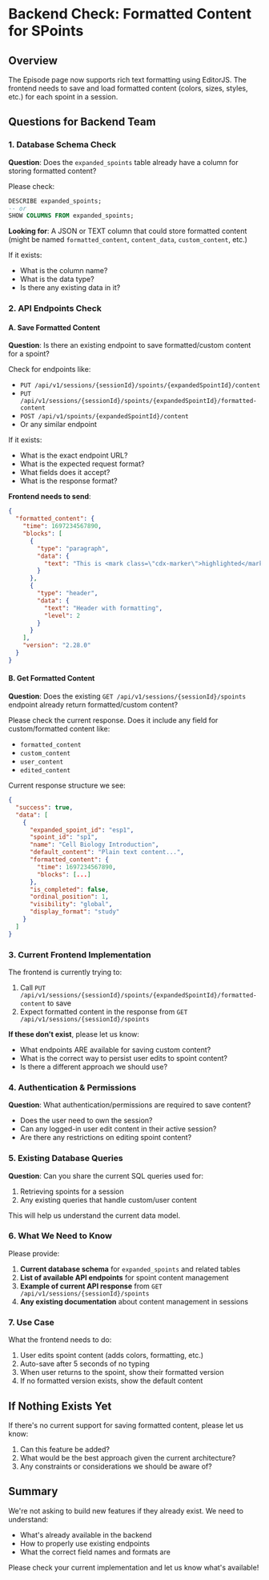 # Backend Check: Formatted Content for SPoints

## Overview
The Episode page now supports rich text formatting using EditorJS. The frontend needs to save and load formatted content (colors, sizes, styles, etc.) for each spoint in a session.

## Questions for Backend Team

### 1. Database Schema Check

**Question**: Does the `expanded_spoints` table already have a column for storing formatted content?

Please check:
```sql
DESCRIBE expanded_spoints;
-- or
SHOW COLUMNS FROM expanded_spoints;
```

**Looking for**: A JSON or TEXT column that could store formatted content (might be named `formatted_content`, `content_data`, `custom_content`, etc.)

If it exists:
- What is the column name?
- What is the data type?
- Is there any existing data in it?

### 2. API Endpoints Check

#### A. Save Formatted Content
**Question**: Is there an existing endpoint to save formatted/custom content for a spoint?

Check for endpoints like:
- `PUT /api/v1/sessions/{sessionId}/spoints/{expandedSpointId}/content`
- `PUT /api/v1/sessions/{sessionId}/spoints/{expandedSpointId}/formatted-content`
- `POST /api/v1/spoints/{expandedSpointId}/content`
- Or any similar endpoint

If it exists:
- What is the exact endpoint URL?
- What is the expected request format?
- What fields does it accept?
- What is the response format?

**Frontend needs to send**:
```json
{
  "formatted_content": {
    "time": 1697234567890,
    "blocks": [
      {
        "type": "paragraph",
        "data": {
          "text": "This is <mark class=\"cdx-marker\">highlighted</mark> and <b>bold</b> text"
        }
      },
      {
        "type": "header",
        "data": {
          "text": "Header with formatting",
          "level": 2
        }
      }
    ],
    "version": "2.28.0"
  }
}
```

#### B. Get Formatted Content
**Question**: Does the existing `GET /api/v1/sessions/{sessionId}/spoints` endpoint already return formatted/custom content?

Please check the current response. Does it include any field for custom/formatted content like:
- `formatted_content`
- `custom_content`
- `user_content`
- `edited_content`

Current response structure we see:

```json
{
  "success": true,
  "data": [
    {
      "expanded_spoint_id": "esp1",
      "spoint_id": "sp1",
      "name": "Cell Biology Introduction",
      "default_content": "Plain text content...",
      "formatted_content": {
        "time": 1697234567890,
        "blocks": [...]
      },
      "is_completed": false,
      "ordinal_position": 1,
      "visibility": "global",
      "display_format": "study"
    }
  ]
}
```

### 3. Current Frontend Implementation

The frontend is currently trying to:
1. Call `PUT /api/v1/sessions/{sessionId}/spoints/{expandedSpointId}/formatted-content` to save
2. Expect formatted content in the response from `GET /api/v1/sessions/{sessionId}/spoints`

**If these don't exist**, please let us know:
- What endpoints ARE available for saving custom content?
- What is the correct way to persist user edits to spoint content?
- Is there a different approach we should use?

### 4. Authentication & Permissions

**Question**: What authentication/permissions are required to save content?
- Does the user need to own the session?
- Can any logged-in user edit content in their active session?
- Are there any restrictions on editing spoint content?

### 5. Existing Database Queries

**Question**: Can you share the current SQL queries used for:
1. Retrieving spoints for a session
2. Any existing queries that handle custom/user content

This will help us understand the current data model.

### 6. What We Need to Know

Please provide:
1. **Current database schema** for `expanded_spoints` and related tables
2. **List of available API endpoints** for spoint content management
3. **Example of current API response** from `GET /api/v1/sessions/{sessionId}/spoints`
4. **Any existing documentation** about content management in sessions

### 7. Use Case

What the frontend needs to do:
1. User edits spoint content (adds colors, formatting, etc.)
2. Auto-save after 5 seconds of no typing
3. When user returns to the spoint, show their formatted version
4. If no formatted version exists, show the default content

## If Nothing Exists Yet

If there's no current support for saving formatted content, please let us know:
1. Can this feature be added?
2. What would be the best approach given the current architecture?
3. Any constraints or considerations we should be aware of?

## Summary

We're not asking to build new features if they already exist. We need to understand:
- What's already available in the backend
- How to properly use existing endpoints
- What the correct field names and formats are

Please check your current implementation and let us know what's available!